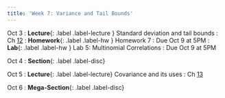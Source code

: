 ```yaml
---
title: 'Week 7: Variance and Tail Bounds'
---
```


Oct 3
: **Lecture**{: .label .label-lecture } Standard deviation and tail bounds
    : Ch [12](http://prob140.org/textbook/content/Chapter_12/00_Standard_Deviation.html)
: **Homework**{: .label .label-hw } Homework 7
    : Due Oct 9 at 5PM
: **Lab**{: .label .label-hw } Lab 5: Multinomial Correlations
    : Due Oct 9 at 5PM

Oct 4
: **Section**{: .label .label-disc}

Oct 5
: **Lecture**{: .label .label-lecture} Covariance and its uses
    : Ch [13](http://prob140.org/textbook/content/Chapter_13/00_Variance_Via_Covariance.html)

Oct 6
: **Mega-Section**{: .label .label-disc}